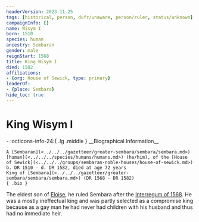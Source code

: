 ```yaml
---
headerVersion: 2023.11.25
tags: [historical, person, dufr/unaware, person/ruler, status/unknown]
campaignInfo: []
name: Wisym I
born: 1510
species: human
ancestry: Sembaran
gender: male
reignStart: 1568
title: King Wisym I
died: 1582
affiliations:
- {org: House of Sewick, type: primary}
leaderOf:
- {place: Sembara}
hide_toc: true
---
```


# King Wisym I
<div class="grid cards ext-narrow-margin ext-one-column" markdown>
- :octicons-info-24:{ .lg .middle } __Biographical Information__

    A [Sembaran](<../../../gazetteer/greater-sembara/sembara/sembara.md>) [human](<../../../species/humans/humans.md>) (he/him), of the [House of Sewick](<../../../groups/sembaran-noble-houses/house-of-sewick.md>)  
    b. DR 1510 - d. DR 1582, died at age 72 years  
    King of [Sembara](<../../../gazetteer/greater-sembara/sembara/sembara.md>) (DR 1568 - DR 1582)  
    { .bio }

</div>


The eldest son of [Eloise](<./eloise.md>), he ruled Sembara after the [Interregum of 1568](<../../../events/1500s/1568/interregum-of-1568.md>). He was a mostly ineffectual king and was partly selected as a compromise king because as a gay man he had never had children with his husband and thus had no immediate heir.
